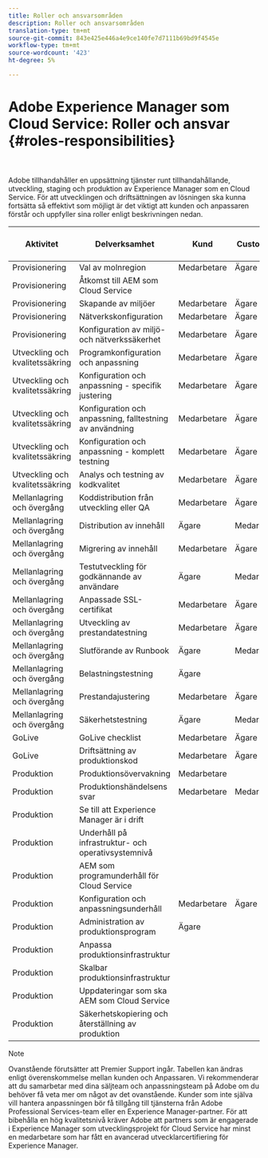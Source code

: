 ```yaml
---
title: Roller och ansvarsområden
description: Roller och ansvarsområden
translation-type: tm+mt
source-git-commit: 843e425e446a4e9ce140fe7d7111b69bd9f4545e
workflow-type: tm+mt
source-wordcount: '423'
ht-degree: 5%

---
```



# Adobe Experience Manager som Cloud Service: Roller och ansvar {#roles-responsibilities}

<br></br>
Adobe tillhandahåller en uppsättning tjänster runt tillhandahållande, utveckling, staging och produktion av Experience Manager som en Cloud Service. För att utvecklingen och driftsättningen av lösningen ska kunna fortsätta så effektivt som möjligt är det viktigt att kunden och anpassaren förstår och uppfyller sina roller enligt beskrivningen nedan.


| Aktivitet | Delverksamhet | Kund | Customizer | Adobe | Funktioner i Cloud Manager |
|---------------------------------|-------------------------------------------------------|-------------|-------------|---------|-----------------------------|
| Provisionering | Val av molnregion | Medarbetare | Ägare | Rådgivare | Ja |
| Provisionering | Åtkomst till AEM som Cloud Service |  |  | Ägare | Ja |
| Provisionering | Skapande av miljöer | Medarbetare | Ägare | Rådgivare | Ja |
| Provisionering | Nätverkskonfiguration | Medarbetare | Ägare | Rådgivare | Ja |
| Provisionering | Konfiguration av miljö- och nätverkssäkerhet | Medarbetare | Ägare | Rådgivare | Ja |
| Utveckling och kvalitetssäkring | Programkonfiguration och anpassning | Medarbetare | Ägare |  |  |
| Utveckling och kvalitetssäkring | Konfiguration och anpassning - specifik justering | Medarbetare | Ägare |  |  |
| Utveckling och kvalitetssäkring | Konfiguration och anpassning, falltestning av användning | Medarbetare | Ägare |  |  |
| Utveckling och kvalitetssäkring | Konfiguration och anpassning - komplett testning | Medarbetare | Ägare |  |  |
| Utveckling och kvalitetssäkring | Analys och testning av kodkvalitet | Medarbetare | Ägare | Rådgivare | Ja |
| Mellanlagring och övergång | Koddistribution från utveckling eller QA | Medarbetare | Ägare | Rådgivare | Ja |
| Mellanlagring och övergång | Distribution av innehåll | Ägare | Medarbetare |  |  |
| Mellanlagring och övergång | Migrering av innehåll | Medarbetare | Ägare |  |  |
| Mellanlagring och övergång | Testutveckling för godkännande av användare | Ägare | Medarbetare |  |  |
| Mellanlagring och övergång | Anpassade SSL-certifikat | Medarbetare | Ägare | Rådgivare | Ja |
| Mellanlagring och övergång | Utveckling av prestandatestning | Medarbetare | Ägare |  |  |
| Mellanlagring och övergång | Slutförande av Runbook | Ägare | Medarbetare |  |  |
| Mellanlagring och övergång | Belastningstestning | Ägare |  |  |  |
| Mellanlagring och övergång | Prestandajustering | Medarbetare | Ägare |  |  |
| Mellanlagring och övergång | Säkerhetstestning | Ägare | Medarbetare |  |  |
| GoLive | GoLive checklist | Medarbetare | Ägare |  |  |
| GoLive | Driftsättning av produktionskod | Medarbetare | Ägare | Rådgivare | Ja |
| Produktion | Produktionsövervakning | Medarbetare |  | Ägare |  |
| Produktion | Produktionshändelsens svar | Medarbetare | Medarbetare | Ägare |  |
| Produktion | Se till att Experience Manager är i drift |  |  | Ägare |  |
| Produktion | Underhåll på infrastruktur- och operativsystemnivå |  |  | Ägare |  |
| Produktion | AEM som programunderhåll för Cloud Service |  |  | Ägare |  |
| Produktion | Konfiguration och anpassningsunderhåll | Medarbetare | Ägare |  |  |
| Produktion | Administration av produktionsprogram | Ägare |  |  |  |
| Produktion | Anpassa produktionsinfrastruktur |  |  | Ägare |  |
| Produktion | Skalbar produktionsinfrastruktur |  |  | Ägare |  |
| Produktion | Uppdateringar som ska AEM som Cloud Service |  |  | Ägare |  |
| Produktion | Säkerhetskopiering och återställning av produktion |  |  | Ägare |  |

>[!NOTE]
>
> Ovanstående förutsätter att Premier Support ingår. Tabellen kan ändras enligt överenskommelse mellan kunden och Anpassaren. Vi rekommenderar att du samarbetar med dina säljteam och anpassningsteam på Adobe om du behöver få veta mer om något av det ovanstående.
> Kunder som inte själva vill hantera anpassningen bör få tillgång till tjänsterna från Adobe Professional Services-team eller en Experience Manager-partner.
>För att bibehålla en hög kvalitetsnivå kräver Adobe att partners som är engagerade i Experience Manager som utvecklingsprojekt för Cloud Service har minst en medarbetare som har fått en avancerad utvecklarcertifiering för Experience Manager.
